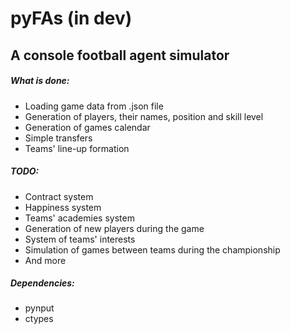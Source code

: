 # pyFAs (in dev)
## A console football agent simulator
##### What is done:
* Loading game data from .json file
* Generation of players, their names, position and skill level
* Generation of games calendar
* Simple transfers
* Teams' line-up formation

##### TODO:
* Contract system
* Happiness system
* Teams' academies system
* Generation of new players during the game
* System of teams' interests
* Simulation of games between teams during the championship
* And more

##### Dependencies:
* pynput
* ctypes